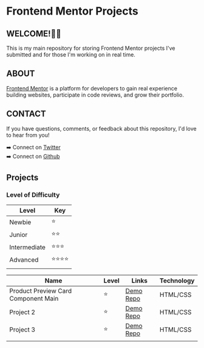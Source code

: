 # Frontend Mentor Projects

## WELCOME!👋🏽 

This is my main repository for storing Frontend Mentor projects I've submitted and for those I'm working on in real time.

## ABOUT
[Frontend Mentor](https://www.frontendmentor.io/) is a platform for developers to gain real experience building websites, participate in code reviews, and grow their portfolio.

## CONTACT
If you have questions, comments, or feedback about this repository, I'd love to hear from you!

➡️ Connect on [Twitter](https://www.twitter.com/indychrista)  
➡️ Connect on [Github](https://github.com/indychrista)

## Projects

### Level of Difficulty
| Level | Key |
| ----- | --- |
| Newbie | ⭐ |
| Junior | ⭐⭐ |
| Intermediate | ⭐⭐⭐ |
| Advanced | ⭐⭐⭐⭐ |
| | |

| Name | Level | Links | Technology |
| ---- | ----- | ----- | ----- |
| Product Preview Card Component Main | ⭐ | [Demo](./product-preview-card-component-main/index.html)  [Repo](https://github.com/indychrista/frontend-mentor-repo/tree/main/product-preview-card-component-main) | HTML/CSS |
| Project 2 | ⭐ | [Demo]()  [Repo]() | HTML/CSS |
| Project 3 | ⭐ | [Demo]()  [Repo]() | HTML/CSS |
| | | | |





